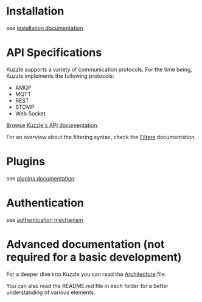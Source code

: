 # Installation

see [installation documentation](installation.md)

# API Specifications

Kuzzle supports a variety of communication protocols. 
For the time being, Kuzzle implements the following protocols:

* AMQP
* MQTT
* REST
* STOMP
* Web Socket

[Browse Kuzzle's API documentation](http://kuzzleio.github.io/kuzzle-api-documentation).

For an overview about the filtering syntax, check the [Filters](filters.md) documentation.

# Plugins

see [plugins documentation](plugins.md)

# Authentication

see [authentication mechanism](security/authentication.md)

# Advanced documentation (not required for a basic development)

For a deeper dive into Kuzzle you can read the [Architecture](architecture.md) file.

You can also read the README.md file in each folder for a better understanding of various elements.
